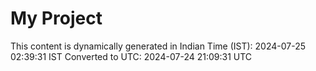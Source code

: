 # My Project

This content is dynamically generated in Indian Time (IST): 2024-07-25 02:39:31 IST
Converted to UTC: 2024-07-24 21:09:31 UTC
